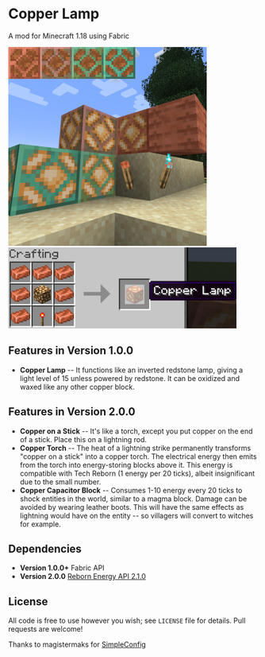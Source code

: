 # Copper Lamp
A mod for Minecraft 1.18 using Fabric

![Screenshot](/screenshot.png?raw=true)
![Crafting Recipe: 7 copper ingots, 1 glowstone, 1 redstone torch](/recipe.png?raw=true)

## Features in Version 1.0.0
- **Copper Lamp** -- It functions like an inverted redstone lamp, giving a light level of 15 unless powered by redstone. It can be oxidized and waxed like any other copper block.

## Features in Version 2.0.0
- **Copper on a Stick** -- It's like a torch, except you put copper on the end of a stick. Place this on a lightning rod.
- **Copper Torch** -- The heat of a lightning strike permanently transforms "copper on a stick" into a copper torch. The electrical energy then emits from the torch into energy-storing blocks above it. This energy is compatible with Tech Reborn (1 energy per 20 ticks), albeit insignificant due to the small number.
- **Copper Capacitor Block** -- Consumes 1-10 energy every 20 ticks to shock entities in the world, similar to a magma block. Damage can be avoided by wearing leather boots. This will have the same effects as lightning would have on the entity -- so villagers will convert to witches for example.

## Dependencies
* **Version 1.0.0+** Fabric API
* **Version 2.0.0** [Reborn Energy API  2.1.0](https://github.com/TechReborn/Energy)

## License
All code is free to use however you wish; see `LICENSE` file for details. Pull requests are welcome!

Thanks to magistermaks for [SimpleConfig](https://github.com/magistermaks/fabric-simplelibs/tree/master/simple-config)